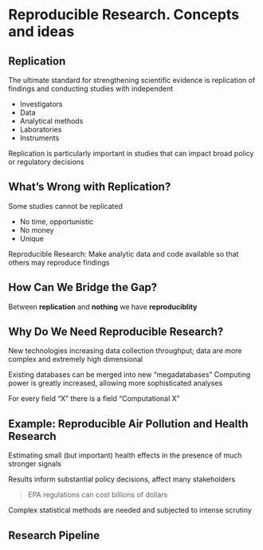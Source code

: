 Reproducible Research. Concepts and ideas
================

## Replication

The ultimate standard for strengthening scientific evidence is
replication of findings and conducting studies with independent

-   Investigators
-   Data
-   Analytical methods
-   Laboratories
-   Instruments

Replication is particularly important in studies that can impact broad
policy or regulatory decisions

## What’s Wrong with Replication?

Some studies cannot be replicated

-   No time, opportunistic
-   No money
-   Unique

Reproducible Research: Make analytic data and code available so that
others may reproduce findings

## How Can We Bridge the Gap?

Between **replication** and **nothing** we have **reproduciblity**

## Why Do We Need Reproducible Research?

New technologies increasing data collection throughput; data are more
complex and extremely high dimensional

Existing databases can be merged into new “megadatabases” Computing
power is greatly increased, allowing more sophisticated analyses

For every field “X” there is a field “Computational X”

## Example: Reproducible Air Pollution and Health Research

Estimating small (but important) health effects in the presence of much
stronger signals

Results inform substantial policy decisions, affect many stakeholders

> EPA regulations can cost billions of dollars

Complex statistical methods are needed and subjected to intense scrutiny

## Research Pipeline
